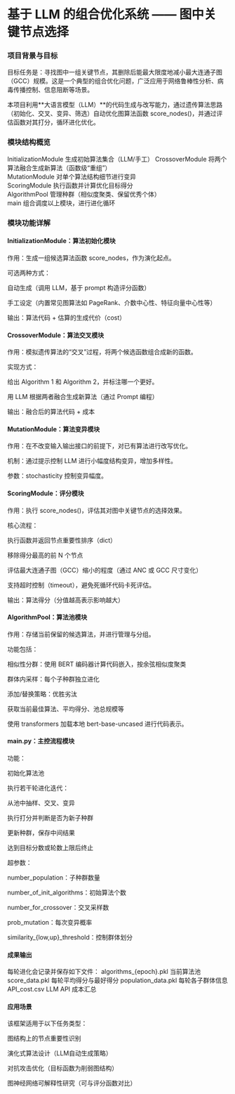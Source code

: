 # 基于 LLM 的组合优化系统 —— 图中关键节点选择
### 项目背景与目标

目标任务是：寻找图中一组关键节点，其删除后能最大限度地减小最大连通子图（GCC）规模。这是一个典型的组合优化问题，广泛应用于网络鲁棒性分析、病毒传播控制、信息阻断等场景。

本项目利用**大语言模型（LLM）**的代码生成与改写能力，通过遗传算法思路（初始化、交叉、变异、筛选）自动优化图算法函数 score_nodes()，并通过评估函数对其打分，循环进化优化。

### 模块结构概览
InitializationModule	生成初始算法集合（LLM/手工）
CrossoverModule	将两个算法融合生成新算法（函数级“重组”）	
MutationModule	对单个算法结构细节进行变异	
ScoringModule	执行函数并计算优化目标得分	
AlgorithmPool	管理种群（相似度聚类、保留优秀个体）	
main	组合调度以上模块，进行进化循环

### 模块功能详解
 #### InitializationModule：算法初始化模块
作用：生成一组候选算法函数 score_nodes，作为演化起点。

可选两种方式：

自动生成（调用 LLM，基于 prompt 构造评分函数）

手工设定（内置常见图算法如 PageRank、介数中心性、特征向量中心性等）

输出：算法代码 + 估算的生成代价（cost）

 #### CrossoverModule：算法交叉模块
作用：模拟遗传算法的“交叉”过程，将两个候选函数组合成新的函数。

实现方式：

给出 Algorithm 1 和 Algorithm 2，并标注哪一个更好。

用 LLM 根据两者融合生成新算法（通过 Prompt 编程）

输出：融合后的算法代码 + 成本

#### MutationModule：算法变异模块
作用：在不改变输入输出接口的前提下，对已有算法进行改写优化。

机制：通过提示控制 LLM 进行小幅度结构变异，增加多样性。

参数：stochasticity 控制变异幅度。

#### ScoringModule：评分模块
作用：执行 score_nodes()，评估其对图中关键节点的选择效果。

核心流程：

执行函数并返回节点重要性排序（dict）

移除得分最高的前 N 个节点

评估最大连通子图（GCC）缩小的程度（通过 ANC 或 GCC 尺寸变化）

支持超时控制（timeout），避免死循环代码卡死评估。

输出：算法得分（分值越高表示影响越大）

#### AlgorithmPool：算法池模块
作用：存储当前保留的候选算法，并进行管理与分组。

功能包括：

相似性分群：使用 BERT 编码器计算代码嵌入，按余弦相似度聚类

群体内采样：每个子种群独立进化

添加/替换策略：优胜劣汰

获取当前最佳算法、平均得分、池总规模等

使用 transformers 加载本地 bert-base-uncased 进行代码表示。

#### main.py：主控流程模块
功能：

初始化算法池

执行若干轮进化迭代：

从池中抽样、交叉、变异

执行打分并判断是否为新子种群

更新种群，保存中间结果

达到目标分数或轮数上限后终止

超参数：

number_population：子种群数量

number_of_init_algorithms：初始算法个数

number_for_crossover：交叉采样数

prob_mutation：每次变异概率

similarity_{low,up}_threshold：控制群体划分

####  成果输出
每轮进化会记录并保存如下文件：
algorithms_{epoch}.pkl	当前算法池
score_data.pkl	每轮平均得分与最好得分
population_data.pkl	每轮各子群体信息
API_cost.csv	LLM API 成本汇总

#### 应用场景
该框架适用于以下任务类型：

图结构上的节点重要性识别

演化式算法设计（LLM自动生成策略）

对抗攻击优化（目标函数为削弱图结构）

图神经网络可解释性研究（可与评分函数对比）
